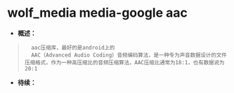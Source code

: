 # wolf_media media-google aac
- **概述：**
>       aac压缩库，最好的是android上的
>       AAC（Advanced Audio Coding）音频编码算法，是一种专为声音数据设计的文件压缩格式，作为一种高压缩比的音频压缩算法，AAC压缩比通常为18:1，也有数据说为20:1
>
>
>
>
>
>
>
>
>
>
>
>
>
>
>
>

- **待续：**
>
>
>
>
>
>
>
>
>
>
>
>
>
>
